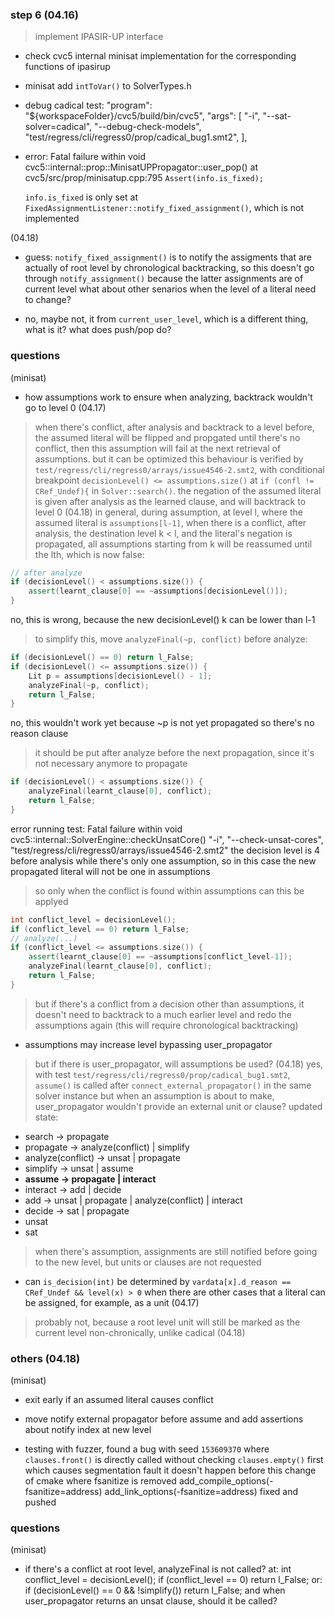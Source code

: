 ### step 6 (04.16)

> implement IPASIR-UP interface

- check cvc5 internal minisat implementation for the corresponding functions of ipasirup

- minisat add `intToVar()` to SolverTypes.h

- debug cadical test:
  "program": "${workspaceFolder}/cvc5/build/bin/cvc5",
  "args": [
      "-i",
      "--sat-solver=cadical",
      "--debug-check-models",
      "test/regress/cli/regress0/prop/cadical_bug1.smt2",
  ],

- error:
  Fatal failure within void cvc5::internal::prop::MinisatUPPropagator::user_pop() at cvc5/src/prop/minisatup.cpp:795  `Assert(info.is_fixed);`

  `info.is_fixed` is only set at `FixedAssignmentListener::notify_fixed_assignment()`, which is not implemented

(04.18)

- guess: `notify_fixed_assignment()` is to notify the assigments that are actually of root level by chronological backtracking, so this doesn't go through `notify_assignment()` because the latter assignments are of current level
  what about other senarios when the level of a literal need to change?

- no, maybe not, it from `current_user_level`, which is a different thing, what is it? what does push/pop do?

### questions

(minisat)

- how assumptions work to ensure when analyzing, backtrack wouldn't go to level 0
(04.17)
> when there's conflict, after analysis and backtrack to a level before, the assumed literal will be flipped and propgated until there's no conflict, then this assumption will fail at the next retrieval of assumptions. but it can be optimized
> this behaviour is verified by `test/regress/cli/regress0/arrays/issue4546-2.smt2`, with conditional breakpoint `decisionLevel() <= assumptions.size()` at `if (confl != CRef_Undef){` in `Solver::search()`. the negation of the assumed literal is given after analysis as the learned clause, and will backtrack to level 0
(04.18)
> in general, during assumption, at level l, where the assumed literal is `assumptions[l-1]`, when there is a conflict, after analysis, the destination level k < l, and the literal's negation is propagated, all assumptions starting from k will be reassumed until the lth, which is now false:
  ```c++
  // after analyze
  if (decisionLevel() < assumptions.size()) {
      assert(learnt_clause[0] == ~assumptions[decisionLevel()]);
  }
  ```
  no, this is wrong, because the new decisionLevel() k can be lower than l-1
> to simplify this, move `analyzeFinal(~p, conflict)` before analyze:
  ```c++
  if (decisionLevel() == 0) return l_False;
  if (decisionLevel() <= assumptions.size()) {
      Lit p = assumptions[decisionLevel() - 1];
      analyzeFinal(~p, conflict);
      return l_False;
  }
  ```
  no, this wouldn't work yet because ~p is not yet propagated so there's no reason clause
> it should be put after analyze before the next propagation, since it's not necessary anymore to propagate
  ```c++
  if (decisionLevel() < assumptions.size()) {
      analyzeFinal(learnt_clause[0], conflict);
      return l_False;
  }
  ```
  error running test: Fatal failure within void cvc5::internal::SolverEngine::checkUnsatCore()
    "-i",
    "--check-unsat-cores",
    "test/regress/cli/regress0/arrays/issue4546-2.smt2"
  the decision level is 4 before analysis while there's only one assumption, so in this case the new propagated literal will not be one in assumptions
> so only when the conflict is found within assumptions can this be applyed
  ```c++
  int conflict_level = decisionLevel();
  if (conflict_level == 0) return l_False;
  // analyze(...)
  if (conflict_level <= assumptions.size()) {
      assert(learnt_clause[0] == ~assumptions[conflict_level-1]);
      analyzeFinal(learnt_clause[0], conflict);
      return l_False;
  }
  ```

> but if there's a conflict from a decision other than assumptions, it doesn't need to backtrack to a much earlier level and redo the assumptions again (this will require chronological backtracking)

- assumptions may increase level bypassing user_propagator
> but if there is user_propagator, will assumptions be used?
(04.18)
> yes, with test `test/regress/cli/regress0/prop/cadical_bug1.smt2`, `assume()` is called after `connect_external_propagator()` in the same solver instance
> but when an assumption is about to make, user_propagator wouldn't provide an external unit or clause?
> updated state:
  - search -> propagate
  - propagate -> analyze(conflict) | simplify
  - analyze(conflict) -> unsat | propagate
  - simplify -> unsat | assume
  - **assume -> propagate | interact**
  - interact -> add | decide
  - add -> unsat | propagate | analyze(conflict) | interact
  - decide -> sat | propagate
  - unsat
  - sat
> when there's assumption, assignments are still notified before going to the new level, but units or clauses are not requested

- can `is_decision(int)` be determined by `vardata[x].d_reason == CRef_Undef && level(x) > 0` when there are other cases that a literal can be assigned, for example, as a unit
(04.17)
> probably not, because a root level unit will still be marked as the current level non-chronically, unlike cadical
(04.18)

### others (04.18)

(minisat)

- exit early if an assumed literal causes conflict

- move notify external propagator before assume and add assertions about notify index at new level

- testing with fuzzer, found a bug with seed `153609370` where `clauses.front()` is directly called without checking `clauses.empty()` first which causes segmentation fault
  it doesn't happen before this change of cmake where fsanitize is removed
    add_compile_options(-fsanitize=address)
    add_link_options(-fsanitize=address)
  fixed and pushed

### questions

(minisat)

- if there's a conflict at root level, analyzeFinal is not called?
  at:
    int conflict_level = decisionLevel();
    if (conflict_level == 0) return l_False;
  or:
    if (decisionLevel() == 0 && !simplify())
        return l_False;
  and when user_propagator returns an unsat clause, should it be called?
